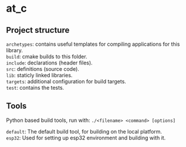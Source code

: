 # at_c

## Project structure

`archetypes`: contains useful templates for compiling applications for this library.  
`build`: cmake builds to this folder.  
`include`: declarations (header files).  
`src`: definitions (source code).  
`lib`: staticly linked libraries.  
`targets`: additional configuration for build targets.  
`test`: contains the tests.

## Tools

Python based build tools, run with: `./<filename> <command> [options]`

`default`: The default build tool, for building on the local platform.  
`esp32`: Used for setting up esp32 environment and building with it.